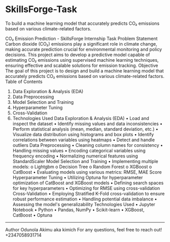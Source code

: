 # SkillsForge-Task
To build a machine learning model that accurately predicts CO₂ emissions based on various climate-related factors.



CO₂ Emission Prediction - SkillsForge Internship Task
Problem Statement
Carbon dioxide (CO₂) emissions play a significant role in climate change, making accurate prediction crucial for environmental monitoring and policy decisions. This project aims to develop a predictive model capable of estimating CO₂ emissions using supervised machine learning techniques, ensuring effective and scalable solutions for emission tracking.
Objective
The goal of this project is to design and build a machine learning model that accurately predicts CO₂ emissions based on various climate-related factors.
Table of Contents
1.	Data Exploration & Analysis (EDA)
2.	Data Preprocessing
3.	Model Selection and Training
4.	Hyperparameter Tuning
5.	Cross-Validation
6.	Technologies Used
Data Exploration & Analysis (EDA)
•	Load and inspect the dataset
•	Identify missing values and data inconsistencies
•	Perform statistical analysis (mean, median, standard deviation, etc.)
•	Visualize data distribution using histograms and box plots
•	Identify correlations between variables using heatmaps
•	Detect and handle outliers
Data Preprocessing
•	Cleaning column names for consistency
•	Handling missing values
•	Encoding categorical variables using frequency  encoding
•	Normalizing numerical features using StandardScaler
Model Selection and Training
•	Implementing multiple models: 
o	Lightgbm
o	Decision Tree
o	Random Forest
o	XGBoost
o	CatBoost
•	Evaluating models using various metrics: RMSE, MAE  Score
Hyperparameter Tuning
•	Utilizing Optuna for hyperparameter optimization of CatBoost and XGBoost models
•	Defining search spaces for key hyperparameters
•	Optimizing for RMSE using cross-validation
Cross-Validation
•	Employing Stratified K-Fold cross-validation to ensure robust performance estimation
•	Handling potential data imbalance
•	Assessing the model's generalizability
Technologies Used
•	Jupyter Notebook
•	Python
•	Pandas, NumPy
•	Scikit-learn
•	XGBoost, CatBoost
•	Optuna
________________________________________

Author
Odunola Akimu  aka kimich
For any questions, feel free to reach out! +2347058931714


